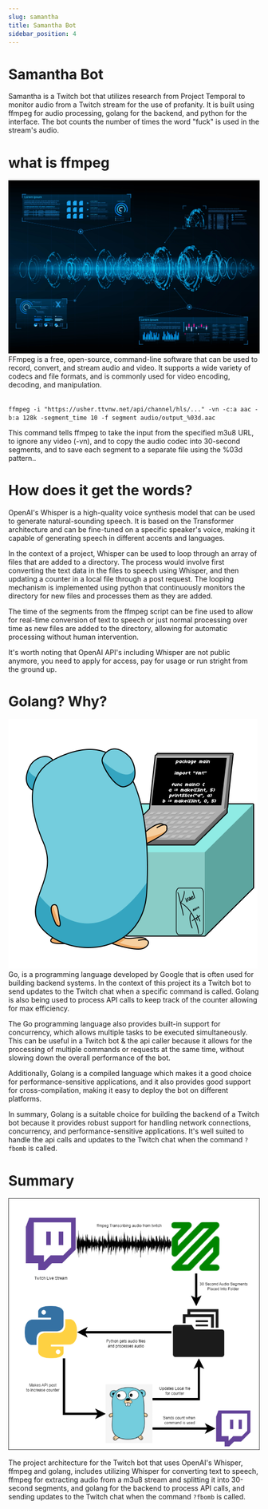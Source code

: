 ```yaml
---
slug: samantha
title: Samantha Bot
sidebar_position: 4
---
```

# Samantha Bot

Samantha is a Twitch bot that utilizes research from Project Temporal to monitor audio from a Twitch stream for the use of profanity. It is built using ffmpeg for audio processing, golang for the backend, and python for the interface. The bot counts the number of times the word "fuck" is used in the stream's audio.

# what is ffmpeg 
![audio-wave](smg_mg/futuristic-sound-wave-vector.jpg)
FFmpeg is a free, open-source, command-line software that can be used to record, convert, and stream audio and video. It supports a wide variety of codecs and file formats, and is commonly used for video encoding, decoding, and manipulation.

<code>
ffmpeg -i "https://usher.ttvnw.net/api/channel/hls/..." -vn -c:a aac -b:a 128k -segment_time 10 -f segment audio/output_%03d.aac
</code>

This command tells ffmpeg to take the input from the specified m3u8 URL, to ignore any video (-vn), and to copy the audio codec into 30-second segments, and to save each segment to a separate file using the %03d pattern..

# How does it get the words?
OpenAI's Whisper is a high-quality voice synthesis model that can be used to generate natural-sounding speech. It is based on the Transformer architecture and can be fine-tuned on a specific speaker's voice, making it capable of generating speech in different accents and languages.

In the context of a project, Whisper can be used to loop through an array of files that are added to a directory. The process would involve first converting the text data in the files to speech using Whisper, and then updating a counter in a local file through a post request. The looping mechanism is implemented using python that continuously monitors the directory for new files and processes them as they are added.

The time of the segments from the ffmpeg script can be fine used to  allow for real-time conversion of text to speech or just normal processing over time as new files are added to the directory, allowing for automatic processing without human intervention.

It's worth noting that OpenAI API's including Whisper are not public anymore, you need to apply for access, pay for usage or run stright from the ground up.

# Golang? Why?
![go bot](smg_mg/001-2736037818.gif)
Go, is a programming language developed by Google that is often used for building backend systems. In the context of this project its a Twitch bot to send updates to the Twitch chat when a specific command is called. Golang is also being used to process API calls to keep track of the counter allowing for max efficiency.

The Go programming language also provides built-in support for concurrency, which allows multiple tasks to be executed simultaneously. This can be useful in a Twitch bot & the api caller because it allows for the processing of multiple commands or requests at the same time, without slowing down the overall performance of the bot.

Additionally, Golang is a compiled language which makes it a good choice for performance-sensitive applications, and it also provides good support for cross-compilation, making it easy to deploy the bot on different platforms.

In summary, Golang is a suitable choice for building the backend of a Twitch bot because it provides robust support for handling network connections, concurrency, and performance-sensitive applications. It's well suited to handle the api calls and updates to the Twitch chat when the command `?fbomb` is called.

# Summary 

![overview](smg_mg/overview.png)

The project architecture for the Twitch bot that uses OpenAI's Whisper, ffmpeg and golang, includes utilizing Whisper for converting text to speech, ffmpeg for extracting audio from a m3u8 stream and splitting it into 30-second segments, and golang for the backend to process API calls, and sending updates to the Twitch chat when the command `?fbomb` is called.